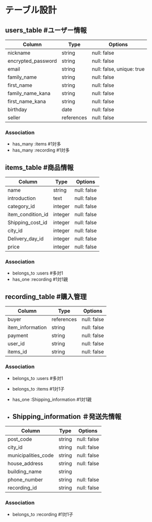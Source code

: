 # テーブル設計

## users_table  #ユーザー情報

| Column             | Type       | Options                   |
| ------------------ | ---------- | ------------------------- |
| nickname           | string     | null: false               |ニックネーム
| encrypted_password | string     | null: false               |パスワード
| email              | string     | null: false, unique: true |メール
| family_name        | string     | null: false               |苗字
| first_name         | string     | null: false               |名前
| family_name_kana   | string     | null: false               |かな苗字
| first_name_kana    | string     | null: false               |かな名前
| birthday           | date       | null: false               |誕生日
| seller             | references | null: false               |出品者


### Association

- has_many :items  #1対多
- has_many :recording  #1対多


## items_table  #商品情報

| Column            | Type       | Options                        |
| ----------------- | ---------- | ------------------------------ |
| name              | string     | null: false                    |商品名
| introduction      | text       | null: false                    |説明
| category_id       | integer    | null: false                    |カテゴリー（選択）Activehashで実装
| item_condition_id | integer    | null: false                    |商品の状態（選択）Activehashで実装
| Shipping_cost_id  | integer    | null: false                    |配送料の負担（選択）Activehashで実装
| city_id           | integer    | null: false                    |都道府県（配送元の地域（選択）Activehashで実装
| Delivery_day_id   | integer    | null: false                    |配送までの日数（選択）Activehashで実装
| price             | integer    | null: false                    |価格

### Association

- belongs_to :users  #多対1
- has_one    :recording  #1対1親


## recording_table  #購入管理

| Column           | Type       | Options                        |
| ---------------- | ---------- | ------------------------------ |
| buyer            | references | null: false                    |購入者
| item_information | string     | null: false                    |商品情報
| payment          | string     | null: false                    |支払い金額
| user_id          | string     | null: false                    |ユーザーテーブルの外部キー「誰が買ったか」
| items_id         | string     | null: false                    |商品情報テーブルの外部キー「何を買ったか」

### Association

- belongs_to :users  #多対1
- belongs_to :items  #1対1子
- has_one    :Shipping_information  #1対1親

- ## Shipping_information  ＃発送先情報

| Column              | Type       | Options                        |
| ------------------- | ---------- | ------------------------------ |
| post_code           | string     | null: false                    |郵便番号
| city_id             | string     | null: false                    |都道府県（選択）Activehashで実装
| municipalities_code | string     | null: false                    |市区町村
| house_address       | string     | null: false                    |番地
| building_name       | string     |                                |建物名（任意）
| phone_number        | string     | null: false                    |電話番号
| recording_id        | string     | null: false                    |購入管理テーブルの外部キー「この商品は誰が出品したものなのか」

### Association

- belongs_to  :recording  #1対1子